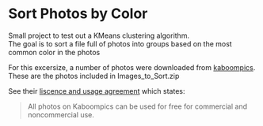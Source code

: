 # Sort Photos by Color

Small project to test out a KMeans clustering algorithm. <br/>
The goal is to sort a file full of photos into groups based on the most common color in the photos

For this excersize, a number of photos were downloaded from [kaboompics](https://kaboompics.com/gallery?search=&sortby=most+downloaded). These are the photos included in Images_to_Sort.zip

See their [liscence and usage agreement](https://kaboompics.com/page/license-and-faq) which states:
>All photos on Kaboompics can be used for free for commercial and noncommercial use.
